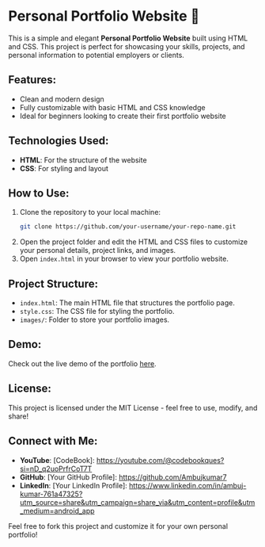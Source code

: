 # Personal Portfolio Website 🌟

This is a simple and elegant **Personal Portfolio Website** built using HTML and CSS. This project is perfect for showcasing your skills, projects, and personal information to potential employers or clients.

## Features:
- Clean and modern design
- Fully customizable with basic HTML and CSS knowledge
- Ideal for beginners looking to create their first portfolio website

## Technologies Used:
- **HTML**: For the structure of the website
- **CSS**: For styling and layout

## How to Use:
1. Clone the repository to your local machine:
   ```bash
   git clone https://github.com/your-username/your-repo-name.git
   ```
2. Open the project folder and edit the HTML and CSS files to customize your personal details, project links, and images.
3. Open `index.html` in your browser to view your portfolio website.

## Project Structure:
- `index.html`: The main HTML file that structures the portfolio page.
- `style.css`: The CSS file for styling the portfolio.
- `images/`: Folder to store your portfolio images.

## Demo:
Check out the live demo of the portfolio [here](your-live-demo-link).

## License:
This project is licensed under the MIT License - feel free to use, modify, and share!

## Connect with Me:
- **YouTube**: [CodeBook]: https://youtube.com/@codebookques?si=nD_q2uoPrfrCoT7T
- **GitHub**: [Your GitHub Profile]: https://github.com/Ambujkumar7
- **LinkedIn**: [Your LinkedIn Profile]: https://www.linkedin.com/in/ambuj-kumar-761a47325?utm_source=share&utm_campaign=share_via&utm_content=profile&utm_medium=android_app

Feel free to fork this project and customize it for your own personal portfolio!
```
